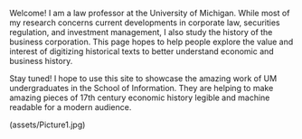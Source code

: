 Welcome! I am a law professor at the University of Michigan. While most of my research concerns current developments in corporate law, securities regulation, and investment management, I also study the history of the business corporation. This page hopes to help people explore the value and interest of digitizing historical texts to better understand economic and business history.

Stay tuned! I hope to use this site to showcase the amazing work of UM undergraduates in the School of Information. They are helping to make amazing pieces of 17th century economic history legible and machine readable for a modern audience.

(assets/Picture1.jpg)
